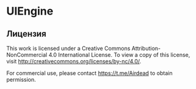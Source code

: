 # UIEngine

## Лицензия
This work is licensed under a Creative Commons Attribution-NonCommercial 4.0 International License. To view a copy of this license, visit http://creativecommons.org/licenses/by-nc/4.0/.

For commercial use, please contact https://t.me/Airdead to obtain permission.
